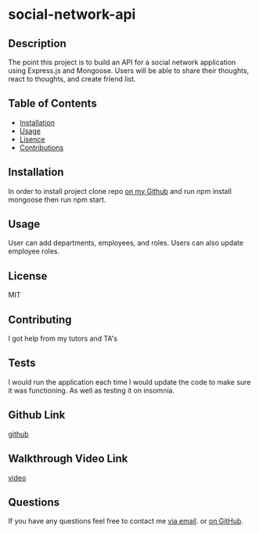 # social-network-api

## Description
The point this project is to build an API for a social network application using Express.js and Mongoose. Users will be able to share their thoughts, react to thoughts, and create friend list. 

## Table of Contents
- [Installation](#installation)
- [Usage](#usage)
- [Lisence](#lisence)
- [Contributions](#contributions)

## Installation
In order to install project clone repo [on my Github](https://github.com/vhivestate/social-network-api) and run npm install mongoose then run npm start.

## Usage
User can add departments, employees, and roles. Users can also update employee roles.

## License
MIT

## Contributing 
I got help from my tutors and TA's

## Tests 
I would run the application each time I would update the code to make sure it was functioning. As well as testing it on insomnia.

## Github Link
[github](https://github.com/vhivestate/social-network-api)

## Walkthrough Video Link
[video](https://drive.google.com/file/d/1k1VumMlGhukNfEmIQvrZO23P-c66RnAN/view?usp=sharing)

## Questions
 If you have any questions feel free to contact me [via email](mailto:garcia.valeria001@gmail.com). or [on GitHub](https://github.com/vhivestate).